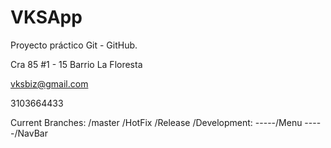 # VKSApp
Proyecto práctico Git - GitHub.

Cra 85 #1 - 15
Barrio La Floresta

vksbiz@gmail.com

3103664433

Current Branches:
/master
/HotFix
/Release
/Development:
-----/Menu
-----/NavBar